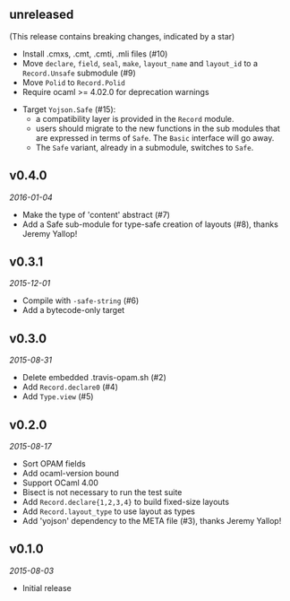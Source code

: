 ## unreleased

(This release contains breaking changes, indicated by a star)

- Install .cmxs, .cmt, .cmti, .mli files (#10)
- Move `declare`, `field`, `seal`, `make`, `layout_name` and
  `layout_id` to a `Record.Unsafe` submodule (#9)
- Move `Polid` to `Record.Polid`
- Require ocaml >= 4.02.0 for deprecation warnings
* Target `Yojson.Safe` (#15):
  - a compatibility layer is provided in the `Record` module.
  - users should migrate to the new functions in the sub modules that are
    expressed in terms of `Safe`. The `Basic` interface will go away.
  * The `Safe` variant, already in a submodule, switches to `Safe`.

## v0.4.0

*2016-01-04*

- Make the type of 'content' abstract (#7)
- Add a Safe sub-module for type-safe creation of layouts (#8),
  thanks Jeremy Yallop!

## v0.3.1

*2015-12-01*

- Compile with `-safe-string` (#6)
- Add a bytecode-only target

## v0.3.0

*2015-08-31*

- Delete embedded .travis-opam.sh (#2)
- Add `Record.declare0` (#4)
- Add `Type.view` (#5)

## v0.2.0

*2015-08-17*

- Sort OPAM fields
- Add ocaml-version bound
- Support OCaml 4.00
- Bisect is not necessary to run the test suite
- Add `Record.declare{1,2,3,4}` to build fixed-size layouts
- Add `Record.layout_type` to use layout as types
- Add 'yojson' dependency to the META file (#3), thanks Jeremy Yallop!

## v0.1.0

*2015-08-03*

- Initial release
